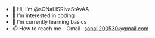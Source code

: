 - 👋 Hi, I’m @sONaLISRIvaStAvAA
- 👀 I’m interested in coding
- 🌱 I’m currently learning basics 
- 📫 How to reach me - Gmail- sonali200530@gmail.com

<!---
sONaLISRIvaStAvAA/sONaLISRIvaStAvAA is a ✨ special ✨ repository because its `README.md` (this file) appears on your GitHub profile.
You can click the Preview link to take a look at your changes.
--->
